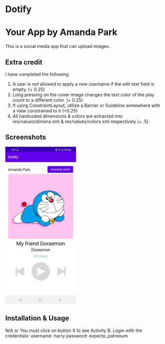 # Dotify
# Your App by Amanda Park

This is a social media app that can upload images.

## Extra credit
I have vompleted the following 

1. A user is not allowed to apply a new username if the edit text field is empty. (+ 0.25)
2. Long pressing on the cover image changes the text color of the play count to a different color. (+ 0.25)
3. If using ConstraintLayout, utilize a Barrier or Guideline somewhere with a view constrained to it (+0.25)
4. All hardcoded dimensions & colors are extracted into res/values/dimens.xml & res/values/colors.xml
respectively (+ .5)

## Screenshots
<img src="./dotify1.jpeg" alt="Screenshot of the app" height="500" />


## Installation & Usage
N/A or You must click on button X to see Activity B.
Login with the credentials:
username: harry
password: expecto_patronum
